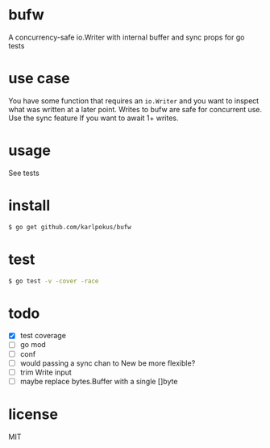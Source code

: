 # bufw
A concurrency-safe io.Writer with internal buffer and sync props for go tests

# use case
You have some function that requires an `io.Writer` and you want to inspect what was written at a later point. Writes to bufw are safe for concurrent use. Use the sync feature If you want to await 1+ writes.

# usage
See tests

# install
```bash
$ go get github.com/karlpokus/bufw
```

# test
```bash
$ go test -v -cover -race
```

# todo
- [x] test coverage
- [ ] go mod
- [ ] conf
- [ ] would passing a sync chan to New be more flexible?
- [ ] trim Write input
- [ ] maybe replace bytes.Buffer with a single []byte

# license
MIT
